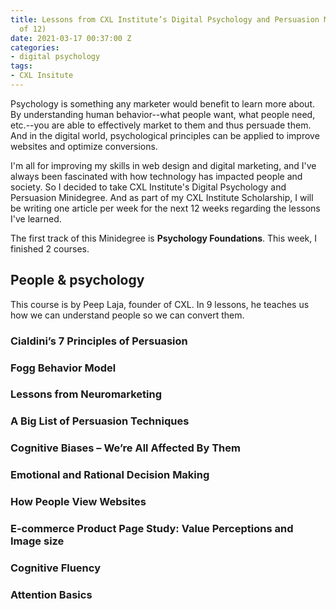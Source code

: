 ```yaml
---
title: Lessons from CXL Institute’s Digital Psychology and Persuasion Minidegree (1
  of 12)
date: 2021-03-17 00:37:00 Z
categories:
- digital psychology
tags:
- CXL Insitute
---
```


Psychology is something any marketer would benefit to learn more about. By understanding human behavior--what people want, what people need, etc.--you are able to effectively market to them and thus persuade them. And in the digital world, psychological principles can be applied to improve websites and optimize conversions.

I'm all for improving my skills in web design and digital marketing, and I've always been fascinated with how technology has impacted people and society. So I decided to take CXL Institute's Digital Psychology and Persuasion Minidegree. And as part of my CXL Institute Scholarship, I will be writing one article per week for the next 12 weeks regarding the lessons I've learned.

The first track of this Minidegree is **Psychology Foundations**. This week, I finished 2 courses.

## People & psychology

This course is by Peep Laja, founder of CXL. In 9 lessons, he teaches us how we can understand people so we can convert them.

### Cialdini’s 7 Principles of Persuasion

### Fogg Behavior Model

### Lessons from Neuromarketing

### A Big List of Persuasion Techniques

### Cognitive Biases – We’re All Affected By Them

### Emotional and Rational Decision Making

### How People View Websites

### E-commerce Product Page Study: Value Perceptions and Image size

### Cognitive Fluency

### Attention Basics